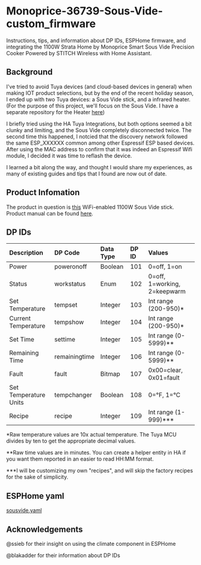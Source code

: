# Monoprice-36739-Sous-Vide-custom_firmware

Instructions, tips, and information about DP IDs, ESPHome firmware, and integrating the 1100W Strata Home by Monoprice Smart Sous Vide Precision Cooker Powered by STITCH Wireless with Home Assistant.

## Background

I've tried to avoid Tuya devices (and cloud-based devices in general) when making IOT product selections, but by the end of the recent holiday season, I ended up with two Tuya devices: a Sous Vide stick, and a infrared heater. (For the purpose of this project, we'll focus on the Sous Vide. I have a separate repository for the Heater [here](https://github.com/Ninja1283/HS-1500-WIFI_Heat_Storm_Phoenix-1500-Watt_Smart_Wall_Mounted_Heater))

I briefly tried using the HA Tuya Integrations, but both options seemed a bit clunky and limiting, and the Sous Vide completely disconnected twice. The second time this happened, I notcied that the discovery network followed the same ESP_XXXXXX common among other Espressif ESP based devices. After using the MAC address to confirm that it was indeed an Espressif Wifi module, I decided it was time to reflash the device.

I learned a bit along the way, and thought I would share my experiences, as many of existing guides and tips that I found are now out of date.

## Product Infomation

The product in question is [this](https://www.monoprice.com/product?p_id=36739) WiFi-enabled 1100W Sous Vide stick. Product manual can be found [here](https://downloads.monoprice.com/files/manuals/36739_Manual_190422.pdf).

## DP IDs

|Description|DP Code|Data Type|DP ID|Values|
|:-|:-|:-|:-|:-|
|Power|poweronoff|Boolean|101|0=off, 1=on|
|Status|workstatus|Enum|102|0=off, 1=working, 2=keepwarm|
|Set Temperature|tempset|Integer|103|Int range (200-950)\*|
|Current Temperature|tempshow|Integer|104|Int range (200-950)\*|
|Set Time|settime|Integer|105|Int range (0-5999)\*\*|
|Remaining Time|remainingtime|Integer|106|Int range (0-5999)\*\*|
|Fault|fault|Bitmap|107|0x00=clear, 0x01=fault|
|Set Temperature Units|tempchanger|Boolean|108|0=°F, 1=°C|
|Recipe|recipe|Integer|109|Int range (1-999)\*\*\*|

*Raw temperature values are 10x actual temperature. The Tuya MCU divides by ten to get the appropriate decimal values.

**Raw time values are in minutes. You can create a helper entity in HA if you want them reported in an easier to read HH:MM format.

***I will be customizing my own "recipes", and will skip the factory recipes for the sake of simplicity.

## ESPHome yaml

[sousvide.yaml](/docs/sousvide.yaml)

## Acknowledgements

@ssieb for their insight on using the climate component in ESPHome

@blakadder for their information about DP IDs
